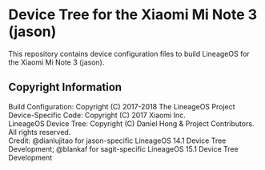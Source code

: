 # Device Tree for the Xiaomi Mi Note 3 (jason)

This repository contains device configuration files to build LineageOS for the Xiaomi Mi Note 3 (jason).

## Copyright Information

Build Configuration: Copyright (C) 2017-2018 The LineageOS Project <br />
Device-Specific Code: Copyright (C) 2017 Xiaomi Inc. <br />
LineageOS Device Tree: Copyright (C) Daniel Hong & Project Contributors. All rights reserved. <br />
Credit: @dianlujitao for jason-specific LineageOS 14.1 Device Tree Development; @blankaf for sagit-specific LineageOS 15.1 Device Tree Development
